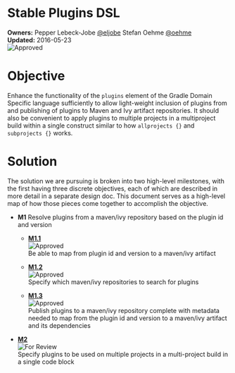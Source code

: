 # Stable Plugins DSL

**Owners:**
Pepper Lebeck-Jobe [@eljobe](https://github.com/eljobe)
Stefan Oehme [@oehme](https://github.com/oehme)   
**Updated:** 2016-05-23   
![Approved](https://img.shields.io/badge/design-approved-green.svg)

# Objective

Enhance the functionality of the `plugins` element of the Gradle Domain Specific language sufficiently to
allow light-weight inclusion of plugins from and publishing of plugins to Maven and Ivy artifact repositories.
It should also be convenient to apply plugins to multiple projects in a multiproject build within a single construct
similar to how `allprojects {}` and `subprojects {}` works.

# Solution

The solution we are pursuing is broken into two high-level milestones, with the first having three discrete objectives,
each of which are described in more detail in a separate design doc. This document serves as a high-level map of how those
pieces come together to accomplish the objective.

* **M1** Resolve plugins from a maven/ivy repository based on the plugin id and version

    * **[M1.1](M1.1.md)**   
      ![Approved](https://img.shields.io/badge/design-approved-green.svg)   
      Be able to map from plugin id and version to a maven/ivy artifact

    * **[M1.2](M1.2.md)**   
      ![Approved](https://img.shields.io/badge/design-approved-green.svg)   
      Specify which maven/ivy repositories to search for plugins

    * **[M1.3](M1.3.md)**   
      ![Approved](https://img.shields.io/badge/design-approved-green.svg)   
      Publish plugins to a maven/ivy repository complete with metadata needed to map from the plugin id and version to a maven/ivy artifact and its dependencies

* **[M2](https://docs.google.com/document/d/1uy8mqv_ZuvLUh10P43VPkaPEmofckvOnRjtaA9_quzI/edit)**   
  ![For Review](https://img.shields.io/badge/design-for_review-yellow.svg)   
  Specify plugins to be used on multiple projects in a multi-project build in a single code block
